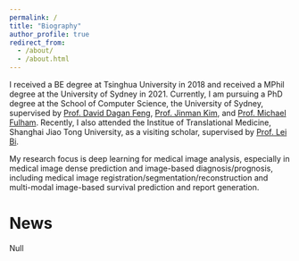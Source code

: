 ```yaml
---
permalink: /
title: "Biography"
author_profile: true
redirect_from: 
  - /about/
  - /about.html
---
```


I received a BE degree at Tsinghua University in 2018 and received a MPhil degree at the University of Sydney in 2021. Currently, I am pursuing a PhD degree at the School of Computer Science, the University of Sydney, supervised by [Prof. David Dagan Feng](https://www.sydney.edu.au/engineering/about/our-people/academic-staff/dagan-feng.html), [Prof. Jinman Kim](https://www.sydney.edu.au/engineering/about/our-people/academic-staff/jinman-kim.html), and [Prof. Michael Fulham](https://www.sydney.edu.au/engineering/about/our-people/academic-staff/michael-fulham.html). Recently, I also attended the Institue of Translational Medicine, Shanghai Jiao Tong University, as a visiting scholar, supervised by [Prof. Lei Bi](http://lei.bi/).

My research focus is deep learning for medical image analysis, especially in medical image dense prediction and image-based diagnosis/prognosis, including medical image registration/segmentation/reconstruction and multi-modal image-based survival prediction and report generation. 

News
======
Null
